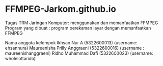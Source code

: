 # FFMPEG-Jarkom.github.io

Tugas TRM Jaringan Komputer: menggunakan dan memanfaatkan FFMPEG
Program yang dibuat :
program perekaman layar dengan memanfaatkan FFMPEG

Nama anggota kelompok
Ikhsan Nur A (5322600013) (username: ehsannura)
Maureenisha Prilly Anggraeni (5322600016) (username : maureenishanggraeni)
Ridho Muhammad Dafi (5322600023) (username: wholelottarido)

